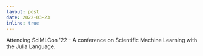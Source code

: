 ```yaml
---
layout: post
date: 2022-03-23
inline: true
---
```


Attending <a style="text-decoration:none" href="https://scimlcon.org/2022/" target="_blank">SciMLCon '22</a> - A conference on Scientific Machine Learning with the Julia Language.
